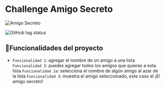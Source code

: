 # Challenge Amigo Secreto
![Amigo Secreto](https://cdn-icons-png.flaticon.com/512/4473/4473897.png)

<img alt="GitHub tag status" src="https://img.shields.io/github/checks-status/Daniel%20Sajvin/https%3A%2F%2Fgithub.com%2FDanielSajvin%2Fchallenge-amigo-secreto/Desarrollo">

## :hammer:Funcionalidades del proyecto

- `Funcionalidad 1`: agregar el nombre de un amigo a una lista `Funcionalidad 2`: puedes agregar todos los amigos que quieras a esta lista `Funcionalidad 2a`: selecciona el nombre de algún amigo al azar de la lista `Funcionalidad 3`: muestra el amigo seleccionado, este caso el ¡El amigo secreto!
